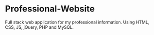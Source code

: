# Professional-Website
Full stack web application for my professional information. Using HTML, CSS, JS, jQuery, PHP and MySQL.
